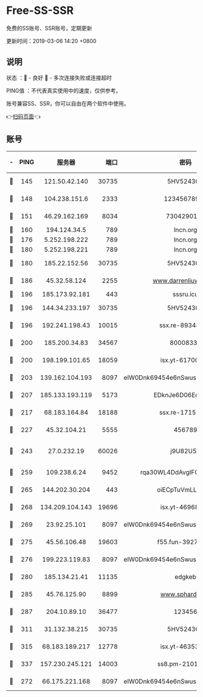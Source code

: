 # Free-SS-SSR

免费的SS账号、SSR账号，定期更新

更新时间：2019-03-06 14:20 +0800

## 说明

状态     ：🙂 - 良好 🙁 - 多次连接失败或连接超时

PING值   ：不代表真实使用中的速度，仅供参考。

账号兼容SS、SSR，你可以自由在两个软件中使用。

👉[扫码页面](https://liesauer.github.io/free-ss-ssr.github.io/)👈

## 账号

|-|PING|服务器|端口|密码|加密方式|区域|
|:----:|:----:|:-----:|-----:|:----:|:----:|:----:|
|🙂|145|121.50.42.140|30735|5HV52430C|aes-256-cfb|JP|
|🙂|148|104.238.151.6|2333|12345678900|aes-256-cfb|JP|
|🙂|151|46.29.162.169|8034|7304290167|aes-256-cfb|RU|
|🙂|160|194.124.34.5|789|lncn.org|rc4|JP|
|🙂|176|5.252.198.222|789|lncn.org|rc4|JP|
|🙂|180|5.252.198.221|789|lncn.org|rc4|JP|
|🙂|180|185.22.152.56|30735|5HV52430C|aes-256-cfb|RU|
|🙂|186|45.32.58.124|2255|www.darrenliuwei.com|aes-256-cfb|JP|
|🙂|196|185.173.92.181|443|sssru.icu|rc4-md5|RU|
|🙂|196|144.34.233.197|30735|5HV52430C|aes-256-cfb|US|
|🙂|196|192.241.198.43|10015|ssx.re-89348250|aes-256-cfb|US|
|🙂|200|185.200.34.83|34567|80008331|aes-256-cfb|US|
|🙂|200|198.199.101.65|18059|isx.yt-61700807|aes-256-cfb|US|
|🙂|203|139.162.104.193|8097|eIW0Dnk69454e6nSwuspv9DmS201tQ0D|aes-256-cfb|JP|
|🙂|207|185.133.193.119|5173|EDknJe6D06EoWDaw|aes-256-cfb|US|
|🙂|217|68.183.164.84|18188|ssx.re-17151822|aes-256-cfb|US|
|🙂|227|45.32.104.21|5555|456789|aes-256-cfb|SG|
|🙂|243|27.0.232.19|60026|j9U82U53|xchacha20-ietf-poly1305|HK|
|🙂|259|109.238.6.24|9452|rqa30WL4DdAvgIFG6Fs3znzTa|aes-256-cfb|FR|
|🙂|265|144.202.30.204|443|oiECpTuVmLLxk4Ts|aes-256-cfb|US|
|🙂|268|134.209.104.143|19696|isx.yt-46968452|aes-256-cfb|SG|
|🙂|269|23.92.25.101|8097|eIW0Dnk69454e6nSwuspv9DmS201tQ0D|aes-256-cfb|US|
|🙂|275|45.56.106.48|19603|f55.fun-39271360|aes-256-cfb|US|
|🙂|276|199.223.119.83|8097|eIW0Dnk69454e6nSwuspv9DmS201tQ0D|aes-256-cfb|US|
|🙂|280|185.134.21.41|11135|edgkeb|aes-256-cfb|GB|
|🙂|285|45.76.125.90|8899|www.sphard.com|aes-256-cfb|JP|
|🙂|287|204.10.89.10|36477|123456|aes-256-cfb|US|
|🙂|311|31.132.38.215|30735|5HV52430C|aes-256-cfb|US|
|🙂|315|68.183.189.217|12778|isx.yt-46353039|aes-256-cfb|SG|
|🙂|337|157.230.245.121|14003|ss8.pm-21010216|aes-256-cfb|SG|
|🙂|272|66.175.221.168|8097|eIW0Dnk69454e6nSwuspv9DmS201tQ0D|aes-256-cfb|US|
